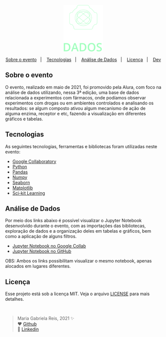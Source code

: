 <p align="center">
  <img alt="Imersão Dados" title="Imersão Dados" src=".github/logo-imersao.svg" height="150px" />
</p>

<p align="center">
  <a href="#projeto">Sobre o evento</a>&nbsp;&nbsp;&nbsp;|&nbsp;&nbsp;&nbsp;
  <a href="#tecs">Tecnologias</a>&nbsp;&nbsp;&nbsp;|&nbsp;&nbsp;&nbsp;
  <a href="#demo">Análise de Dados</a>&nbsp;&nbsp;&nbsp;|&nbsp;&nbsp;&nbsp;
  <a href="#licenca">Licença</a>&nbsp;&nbsp;&nbsp;|&nbsp;&nbsp;&nbsp;
  <a href="#dev">Dev</a>
</p>

<div id="projeto">
  
## Sobre o evento
O evento, realizado em maio de 2021, foi promovido pela Alura, com foco na análise de dados utilizando, nessa 3ª edição, uma base de dados relacionada a experimentos com fármacos, onde podíamos observar experimentos com drogas ou em ambientes controlados e analisando os resultados: se algum composto ativou algum mecanismo de ação de alguma enzima, receptor e etc, fazendo a visualização em diferentes gráficos e tabelas.

</div>

<div id="tecs">

## Tecnologias

As seguintes tecnologias, ferramentas e bibliotecas foram utilizadas neste evento:

- [Google Collaboratory](https://colab.research.google.com/)
- [Python](https://www.python.org/)
- [Pandas](https://pandas.pydata.org/)
- [Numpy](https://numpy.org/)
- [Seaborn](https://seaborn.pydata.org/)
- [Matplotlib](https://matplotlib.org/)
- [Sci-kit Learning](https://scikit-learn.org/)

</div>

<div id="demo">
  
## Análise de Dados
Por meio dos links abaixo é possível visualizar o Jupyter Notebook desenvolvido durante o evento, com as importações das bibliotecas, exploração de dados e a organização deles em tabelas e gráficos, bem como a aplicação de alguns filtros.
- [Jupyter Notebook no Google Collab](https://colab.research.google.com/drive/14A8ZldJdVl-YSQoGZ-8SnaD6ZdOxOeUq?usp=sharing)
- [Jupyter Notebook no GitHub](https://github.com/MariaGabrielaReis/imersao-dados-3/blob/master/Imers%C3%A3o_Dados.ipynb)

OBS: Ambos os links possibilitam visualizar o mesmo notebook, apenas alocados em lugares diferentes.

</div>

<div id="licenca">

## Licença

Esse projeto está sob a licença MIT. Veja o arquivo [LICENSE](LICENSE) para mais detalhes.

</div>

<br>

<div id="dev">

> Maria Gabriela Reis, 2021 :sparkles: <br>
> ❤️ [Github](https://github.com/MariaGabrielaReis)<br>
> 💙 [Linkedin](https://www.linkedin.com/in/mariagabrielareis/)<br>

</div>
